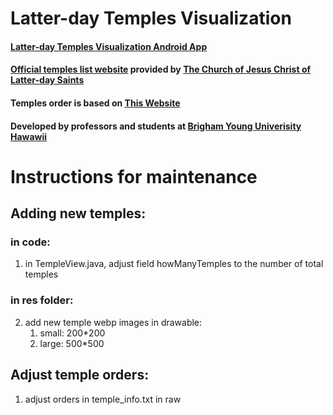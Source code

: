Latter-day Temples Visualization
================================

#### [Latter-day Temples Visualization Android App](https://litianzhang.com/latter-day-temples-visualization-android-app/)

#### [Official temples list website](https://www.churchofjesuschrist.org/temples/list?lang=eng) provided by [The Church of Jesus Christ of Latter-day Saints](https://www.churchofjesuschrist.org/?lang=eng)

#### Temples order is based on [This Website](https://churchofjesuschristtemples.org/temples/chronology/)

#### Developed by professors and students at [Brigham Young Univerisity Hawawii](https://www.byuh.edu/)

# Instructions for maintenance

## Adding new temples: 

### in code: 
1. in TempleView.java, adjust field howManyTemples to the number of total temples 

### in res folder:
2. add new temple webp images in drawable:
    1. small: 200*200
    2. large: 500*500


## Adjust temple orders: 
1. adjust orders in temple_info.txt in raw
